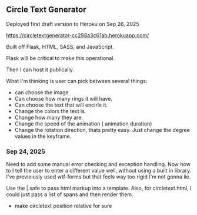 ## Circle Text Generator

Deployed first draft version to Heroku on Sep 26, 2025

https://circletextgenerator-cc298a3c61ab.herokuapp.com/

Built off Flask, HTML, SASS, and JavaScript.

Flask will be critical to make this operational.

Then I can host it publically.

What I'm thinking is user can pick between several things:

- can choose the image
- Can choose how many rings it will have.
- Can choose the text that will encirle it.
- Change the colors the text is.
- Change how many they are.
- Change the speed of the animation ( animation duration)
- Change the rotation direction, thats pretty easy. Just change the degree values in the keyframe.

### Sep 24, 2025

Need to add some manual error checking and exception handling.
Now how to I tell the user to enter a different value well, without using a built in library.
I've previoiusly used wtf-forms but that feels way too rigid I'm not gonna lie.

Use the | safe to pass html markup into a template.
Also, for circletext.html, I could just pass a list of spans and then render them.

- make circletext position relative for sure
